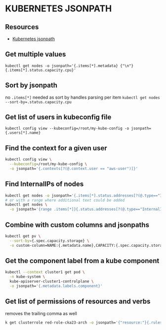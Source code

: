 # KUBERNETES JSONPATH

## Resources
- [Kubernetes jsonpath](https://kubernetes.io/docs/reference/kubectl/jsonpath/)

## Get multiple values
`kubectl get nodes -o jsonpath='{.items[*].metadata} {"\n"} {.items[*].status.capacity.cpu}'`

## Sort by jsonpath
no `.items[*]` needed as sort by handles parsing per item
`kubectl get nodes --sort-by=.status.capacity.cpu`

## Get list of users in kubeconfig file
`kubectl config view --kubeconfig=/root/my-kube-config -o jsonpath={.users[*].name}`

## Find the context for a given user
```bash
kubectl config view \
  --kubeconfig=/root/my-kube-config \
  -o jsonpath='{.contexts[?(@.context.user == "aws-user")]}'
```

## Find InternalIPs of nodes

```bash
kubectl get nodes -o jsonpath='{.items[*].status.addresses[?(@.type=="InternalIP")].address}'
# or with a range where additional text could be added
kubectl get nodes \
  -o jsonpath='{range .items[*]}{.status.addresses[?(@.type=="InternalIP")].address}{" "}{end}'
```

## Combine with custom columns and jsonpaths
```bash
kubectl get pv \
  --sort-by={.spec.capacity.storage} \
  -o custom-column=NAME:{.metadata.name},CAPACITY:{.spec.capacity.storage}
```

## Get the component label from a kube component
```bash
kubectl --context cluster1 get pod \
  -n kube-system \
  kube-apiserver-cluster1-controlplane \
  -o jsonpath='{.metadata.labels.component}'
```

## Get list of permissions of resources and verbs
removes the trailing comma as well

```bash
k get clusterrole red-role-cka23-arch -o jsonpath='{"resource:"}{.rules[*].resources[*]}{"|verbs:"}{range .rules[*].verbs[*]}{@}{","}{end}' | sed 's/,*$//'
```